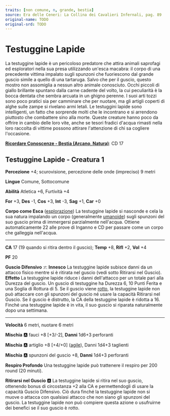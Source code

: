 ```yaml
---
traits: [non comune, n, grande, bestia]
source: Era delle Ceneri: La Collina dei Cavalieri Infernali, pag. 89
original-name: TODO
original-srd: TODO
---
```


# Testuggine Lapide

La testuggine lapide è un pericoloso predatore che attira animali saprofagi ed esploratori nella sua presa utilizzando un'esca macabra: il corpo di una precedente vittima impalato sugli spunzoni che fuoriescono dal grande guscio simile a quello di una tartaruga. Salvo che per il guscio, questo mostro non assomiglia a nessun altro animale conosciuto. Occhi piccoli di giallo brillante spuntano dalla carne cadente del volto, la cui peculiarità è la bocca dentata che sembra arcuata in un ghigno perenne. I suoi arti tozzi sono poco pratici sia per camminare che per nuotare, ma gli artigli coperti di alghe sulle zampe si rivelano armi letali. Le testuggini lapide sono intelligenti, un fatto che sorprende molti che le incontrano e si arrendono piuttosto che combattere sino alla morte. Queste creature hanno poco da offrire in cambio delle loro vite, anche se tesori fradici d'acqua rimasti nella loro raccolta di vittime possono attirare l'attenzione di chi sa cogliere l'occasione.

**[Ricordare Conoscenze - Bestia (Arcano, Natura)](/azioni/ricordare-conoscenze)**: CD 17

## Testuggine Lapide - Creatura 1

**Percezione** +4; scurovisione, percezione delle onde (impreciso) 9 metri

**Lingue** Comune, Sottocomune

**Abilità** Atletica +6, Furtività +4

**For** +3, **Des** -1, **Cos** +3, **Int** -3, **Sag** +1, **Car** +0

**Corpo come Esca** ([esplorazione](/tratti/esplorazione)) La testuggine lapide si nasconde e cela la sua natura impalando un corpo (generalmente [umanoide](/tratti/umanoide)) sugli spunzoni del suo guscio prima di immergersi parzialmente nell'acqua. Ottiene automaticamente 22 alle prove di Inganno e CD per passare come un corpo che galleggia nell'acqua.

***

**CA** 17 (19 quando si ritira dentro il guscio); **Temp** +8, **Rifl** +2, **Vol** +4

**PF** 20

**Guscio Difensivo** :r: **Innesco** La testuggine lapide subisce danni da un attacco fisico mentre si è ritirata nel guscio (vedi sotto Ritirarsi nel Guscio). **Effetto** La testuggine lapide riduce i danni dell'attacco per un totale pari alla Durezza del guscio. Un guscio di testuggine ha Durezza 6, 10 Punti Ferita e una Soglia di Rottura di 5. Se il guscio viene [rotto](/condizioni/rotto), la testuggine lapide non può attaccare con gli spunzoni del guscio né usare la capacità Ritirarsi nel Guscio. Se il guscio è distrutto, la CA della testuggine lapide è ridotta a 16. Finché una testuggine lapide è in vita, il suo guscio si riparata naturalmente dopo una settimana.

***

**Velocità** 6 metri, nuotare 6 metri

**Mischia** :a: fauci +8 \[+3/-2], **Danni** 1d6+3 perforanti

**Mischia** :a: artiglio +8 \[+4/+0] ([agile](/tratti/agile)), Danni 1d4+3 taglienti

**Mischia** :a:  spunzoni del guscio +8, **Danni** 1d4+3 perforanti

**Respiro Profondo** Una testuggine lapide può trattenere il respiro per 200 round (20 minuti).

**Ritirarsi nel Guscio** :a: La testuggine lapide si ritira nel suo guscio, ottenendo bonus di circostanza +2 alla CA e permettendogli di usare la capacità Guscio Difensivo. Ciò dura finché la testuggine lapide non si muove o attacca con qualsiasi attacco che non siano gli spunzoni del guscio. La testuggine lapide non può compiere questa azione o usufruirne dei benefici se il suo guscio è rotto.
